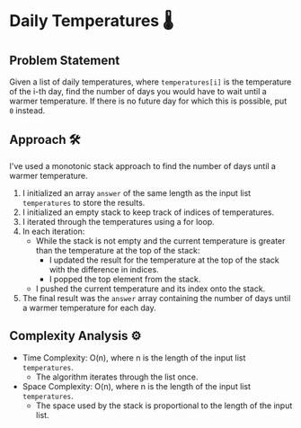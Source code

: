 # Daily Temperatures 🌡️

## Problem Statement

Given a list of daily temperatures, where `temperatures[i]` is the temperature of the i-th day, find the number of days you would have to wait until a warmer temperature. If there is no future day for which this is possible, put `0` instead.

## Approach 🛠️

I've used a monotonic stack approach to find the number of days until a warmer temperature.

1. I initialized an array `answer` of the same length as the input list `temperatures` to store the results.
2. I initialized an empty stack to keep track of indices of temperatures.
3. I iterated through the temperatures using a for loop.
4. In each iteration:
   - While the stack is not empty and the current temperature is greater than the temperature at the top of the stack:
      - I updated the result for the temperature at the top of the stack with the difference in indices.
      - I popped the top element from the stack.
   - I pushed the current temperature and its index onto the stack.
5. The final result was the `answer` array containing the number of days until a warmer temperature for each day.

## Complexity Analysis ⚙️

- Time Complexity: O(n), where n is the length of the input list `temperatures`.
  - The algorithm iterates through the list once.
- Space Complexity: O(n), where n is the length of the input list `temperatures`.
  - The space used by the stack is proportional to the length of the input list.
